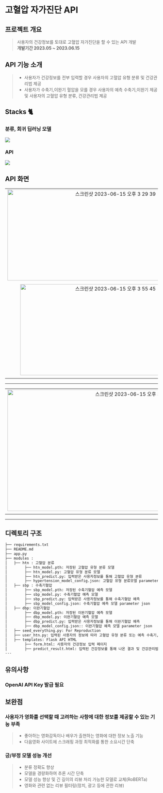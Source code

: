 # 고혈압 자가진단 API


## 프로젝트 개요
> 사용자의 건강정보를 토대로 고혈압 자가진단을 할 수 있는 API 개발<br>
> **개발기간 2023.05 ~ 2023.06.15**


## API 기능 소개
> - 사용자가 건강정보를 전부 입력할 경우 사용자의 고혈압 유형 분류 및 건강관리법 제공
> - 사용자가 수축기,이완기 혈압을 모를 경우 사용자의 예측 수축기,이완기 제공 및 사용자의 고혈압 유형 분류, 건강관리법 제공
> 
## Stacks 🐈


### 분류, 회귀 딥러닝 모델
<img src="https://img.shields.io/badge/pytorch-EE4C2C?style=for-the-badge&logo=pytorch&logoColor=white">

### API
<img src="https://img.shields.io/badge/Flask-000000?style=for-the-badge&logo=Flask&logoColor=white">


## API 화면
|| |
| :-------------------------------------------: | :------------: |
|  <img width="696" alt="스크린샷 2023-06-15 오후 3 29 39" src="https://github.com/in-sukim/Hypertension/assets/43094223/0820da59-5f8b-4ee2-95c3-1c633ddae32b" width="300" height="300">|  <img width="687" alt="스크린샷 2023-06-15 오후 3 29 48" src="https://github.com/in-sukim/Hypertension/assets/43094223/8db837d8-1dcc-44f0-bfb7-9bd36fc9002f" width="300" height="300">|  
||  |  
| <img width="612" alt="스크린샷 2023-06-15 오후 3 55 45" src="https://github.com/in-sukim/Hypertension/assets/43094223/7dc1a3f7-1aa9-4599-aa19-ef5dc571d983" width="300" height="300">|  <img width="686" alt="스크린샷 2023-06-15 오후 3 30 38" src="https://github.com/in-sukim/Hypertension/assets/43094223/4237af38-f944-4ba9-afce-f1a1fb8ba78c" width="300" height="300">|
|| |
---
|| |
| :-------------------------------------------: | :------------: |
|  <img width="828" alt="스크린샷 2023-06-15 오후 3 57 49" src="https://github.com/in-sukim/Hypertension/assets/43094223/772569bc-5794-4ad7-acdf-3a21155812a5" width="400" height="400">|  <img width="842" alt="스크린샷 2023-06-15 오후 4 00 08" src="https://github.com/in-sukim/Hypertension/assets/43094223/aef5b2fe-d0ed-435c-bb0d-0cc5132a3926" width="400" height="400">|  
||  |  
---

## 디렉토리 구조

```bash
├── requirements.txt
├── README.md
├── app.py
├── modules : 
│   ├── htn : 고혈압 분류
│        ├── htn_model.pth: 저장된 고혈압 유형 분류 모델
│        ├── htn_model.py: 고혈압 유형 분류 모델
│        ├── htn_predict.py: 입력받은 사용자정보를 통해 고혈압 유형 분류
│        ├── hypertension_model_config.json: 고혈압 유형 분류모델 parameter json
│   ├── sbp : 수축기혈압
│        ├── sbp_model.pth: 저장된 수축기혈압 예측 모델
│        ├── sbp_model.py: 수축기혈압 예측 모델
│        ├── sbp_predict.py: 입력받은 사용자정보를 통해 수축기혈압 예측
│        ├── sbp_model_config.json: 수축기혈압 예측 모델 parameter json
│   ├── dbp: 이완기혈압
│        ├── dbp_model.pth: 저장된 이완기혈압 예측 모델
│        ├── dbp_model.py: 이완기혈압 예측 모델
│        ├── dbp_predict.py: 입력받은 사용자정보를 통해 이완기혈압 예측
│        ├── dbp_model_config.json:: 이완기혈압 예측 모델 parameter json
│   ├── seed_everything.py: For Reproduction
│   ├── user_htn.py: 입력된 사용자의 정보에 따라 고혈압 유형 분류 또는 예측 수축기,이완기혈압과 고혈압 유형 분류
│   ├── templates: Flask API HTML
│        ├── form.html: 사용자의 건강정보 입력 페이지
│        ├── predict_result.html: 입력된 건강정보를 통해 나온 결과 및 건강관리법 제공 페이지
---
```
## 유의사항
### OpenAI API Key 발급 필요

## 보완점
### 사용자가 영화를 선택할 때 고려하는 사항에 대한 정보를 제공할 수 있는 기능 부족
>   - 좋아하는 영화감독이나 배우가 출현하는 영화에 대한 정보 노출 기능<br>
>   - 다음영화 사이트에 스크래핑 과정 최적화를 통한 소요시간 단축
>   
### 긍/부정 모델 성능 개선
>   - 분류 정확도 향상
>   - 모델을 경량화하여 추론 시간 단축
>   - 모델 성능 향상 및 긴 길이의 리뷰 처리 가능한 모델로 교체(RoBERTa)
>   - 영화와 관련 없는 리뷰 필터링(정치, 광고 등에 관한 리뷰)
